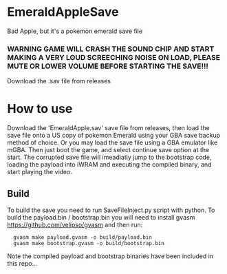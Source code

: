 # EmeraldAppleSave
Bad Apple, but it's a pokemon emerald save file

### WARNING GAME **WILL** CRASH THE SOUND CHIP AND START MAKING A VERY LOUD SCREECHING NOISE ON LOAD, PLEASE MUTE OR LOWER VOLUME BEFORE STARTING THE SAVE!!!

Download the .sav file from releases

# How to use
Download the 'EmeraldApple.sav' save file from releases, then load the save file onto a US copy of pokemon Emerald using your GBA save backup method of choice.
Or you may load the save file using a GBA emulator like mGBA.
Then just boot the game, and select continue save option at the start. 
The corrupted save file will imeadiatly jump to the bootstrap code, loading the payload into iWRAM and executing the compiled binary, and start playing the video. 


## Build
To build the save you need to run SaveFileInject.py script with python.
To build the payload.bin / bootstrap.bin you will need to install gvasm https://github.com/velipso/gvasm and then run:
```
  gvasm make payload.gvasm -o build/payload.bin
  gvasm make bootstrap.gvasm -o build/bootstrap.bin
```
Note the compiled payload and bootstrap binaries have been included in this repo...

